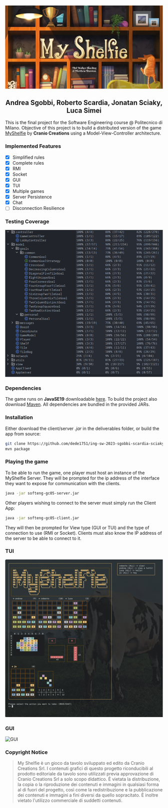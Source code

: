 ![Title][title-image]

## <div align="center"> Andrea Sgobbi, Roberto Scardia, Jonatan Sciaky, Luca Simei </div>

This is the final project for the Software Engineering course @ Politecnico di Milano.
Objective of this project is to build a distributed version of the game [MyShelfie][game-link] by 
**Cranio Creations** using a Model-View-Controller architecture.

### Implemented Features
- [x] Simplified rules
- [x] Complete rules
- [x] RMI
- [x] Socket
- [x] GUI
- [x] TUI
- [x] Multiple games
- [x] Server Persistence
- [x] Chat
- [ ] Disconnection Resilience

### Testing Coverage
![Full project coverage][tests-image]

### Dependencies
The game runs on **JavaSE19** downloadable [here][java-link]. To build the project also download [Maven][maven-link].
All dependencies are bundled in the provided JARs.

### Installation
Either download the client/server *.jar* in the deliverables folder, or build the app from source:

```bash
git clone https://github.com/dede1751/ing-sw-2023-sgobbi-scardia-sciaky-simei.git
mvn package
```

### Playing the game
To be able to run the game, one player must host an instance of the MyShelfie Server.
They will be prompted for the ip address of the interface they want to expose for communication with the clients.

```bash
java -jar softeng-gc05-server.jar
```

Other players wishing to connect to the server must simply run the Client App:
```bash
java -jar softeng-gc05-client.jar
```

They will then be prompted for View type (GUI or TUI) and the type of connection to use (RMI or Socket). Clients must
also know the IP address of the server to be able to connect to it.

### TUI
![TUI][tui-image]

### GUI
![GUI][gui-image]

### Copyright Notice

> My Shelfie è un gioco da tavolo sviluppato ed edito da Cranio Creations Srl. I contenuti grafici di questo progetto riconducibili
al prodotto editoriale da tavolo sono utilizzati previa approvazione di Cranio Creations Srl a solo scopo didattico.
È vietata la distribuzione, la copia o la riproduzione dei contenuti e immagini in qualsiasi forma al di fuori del progetto, così
come la redistribuzione e la pubblicazione dei contenuti e immagini a fini diversi da quello sopracitato.
È inoltre vietato l'utilizzo commerciale di suddetti contenuti.

[title-image]:images/title.jpeg
[tests-image]:images/coverage.png
[tui-image]:images/tui.png
[gui-image]:images/gui.png

[game-link]:https://www.craniocreations.it/prodotto/my-shelfie
[java-link]:https://www.oracle.com/java/technologies/javase/jdk19-archive-downloads.html
[maven-link]:https://maven.apache.org/download.cgi
